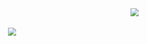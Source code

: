 <img align="right" src="https://visitor-badge.laobi.icu/badge?page_id=karamas13.karamas13" />

<h1 align="center">
    <img src="https://readme-typing-svg.herokuapp.com/?font=Righteous&size=35&center=true&vCenter=true&width=500&height=70&duration=4000&lines=Hi+There!+👋;+I'm+Nick+Karamaroudis!;" />
</h1>


